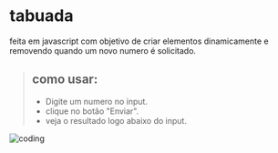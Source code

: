 # tabuada

feita em javascript com objetivo de criar elementos dinamicamente e removendo quando um novo numero é solicitado.

> ## como usar:
> - Digite um numero no input. 
> - clique no botão "Enviar". 
> - veja o resultado logo abaixo do input.

![coding](https://giphy.com/gifs/dommespace-domme-space-programador-qgQUggAC3Pfv687qPC)
